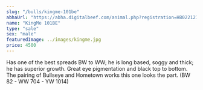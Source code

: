 ```yaml
---
slug: "/bulls/kingme-101be"
abhaUrl: "https://abha.digitalbeef.com/animal.php?registration=HB022121"
name: "KingMe 101BE"
type: "sale"
sex: "male"
featuredImage: ../images/kingme.jpg
price: 4500
---
```


Has one of the best spreads BW to WW; he is long based, soggy and thick; he has superior growth. Great eye pigmentation and black top to bottom. The pairing of Bullseye and Hometown works this one looks the part. (BW 82 - WW 704 - YW 1014)
